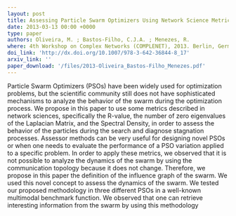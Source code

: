 ```yaml
---
layout: post
title: Assessing Particle Swarm Optimizers Using Network Science Metrics
date: 2013-03-13 00:00 +0000
type: paper
authors: Oliveira, M. ; Bastos-Filho, C.J.A. ; Menezes, R.
where: 4th Workshop on Complex Networks (COMPLENET), 2013. Berlin, Germany
doi_link: 'http://dx.doi.org/10.1007/978-3-642-36844-8_17'
arxiv_link: ''
paper_download: '/files/2013-Oliveira_Bastos-Filho_Menezes.pdf'
---
```

Particle Swarm Optimizers (PSOs) have been widely used for optimization problems, but the scientific community still does not have sophisticated mechanisms to analyze the behavior of the swarm during the optimization process. We
propose in this paper to use some metrics described in network sciences, specifically the R-value, the number of zero eigenvalues of the Laplacian Matrix, and the Spectral Density, in order to assess the behavior of the particles during the search and diagnose stagnation processes. Assessor methods can be very useful for designing novel PSOs or when one needs to evaluate the performance of a PSO variation applied to a specific problem. In order to apply these metrics, we observed that it is not possible to analyze the dynamics of the swarm by using the communication topology because it does not change. Therefore, we propose in this paper the definition of the influence graph of the swarm. We used this novel concept to assess the dynamics of the swarm. We tested our proposed methodology in three different PSOs in a well-known multimodal benchmark function. We observed that one can retrieve interesting information from the swarm by using this methodology
